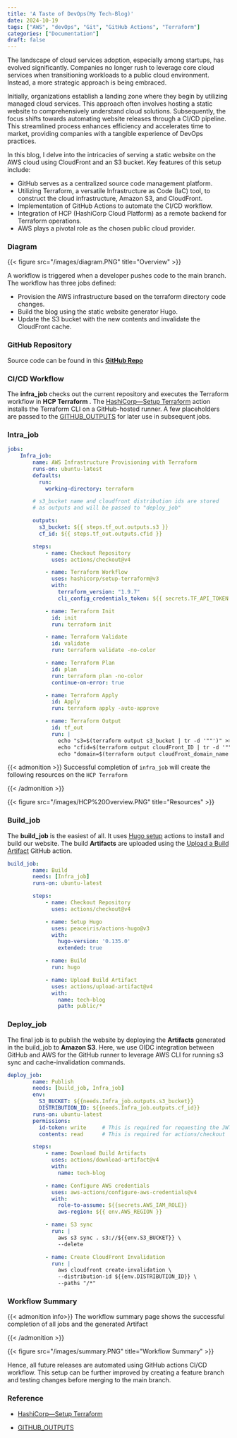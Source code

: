 ```yaml
---
title: 'A Taste of DevOps(My Tech-Blog)'
date: 2024-10-19
tags: ["AWS", "devOps", "Git", "GitHub Actions", "Terraform"]
categories: ["Documentation"]
draft: false
---
```


The landscape of cloud services adoption, especially among startups, has evolved significantly. Companies no longer rush to leverage core cloud services when transitioning workloads to a public cloud environment. Instead, a more strategic approach is being embraced.

Initially, organizations establish a landing zone where they begin by utilizing managed cloud services. This approach often involves hosting a static website to comprehensively understand cloud solutions. Subsequently, the focus shifts towards automating website releases through a CI/CD pipeline. This streamlined process enhances efficiency and accelerates time to market, providing companies with a tangible experience of DevOps practices.

In this blog, I delve into the intricacies of serving a static website on the AWS cloud using CloudFront and an S3 bucket. Key features of this setup include:

- GitHub serves as a centralized source code management platform.
- Utilizing Terraform, a versatile Infrastructure as Code (IaC) tool, to construct the cloud infrastructure, Amazon S3, and CloudFront.
- Implementation of GitHub Actions to automate the CI/CD workflow.
- Integration of HCP (HashiCorp Cloud Platform) as a remote backend for Terraform operations.
- AWS plays a pivotal role as the chosen public cloud provider.

### Diagram

{{< figure src="/images/diagram.PNG" title="Overview" >}}


A workflow is triggered when a developer pushes code to the main branch. The workflow has three jobs defined:

- Provision the AWS infrastructure based on the terraform directory code changes.
- Build the blog using the static website generator Hugo.
- Update the S3 bucket with the new contents and invalidate the CloudFront cache. 

### GitHub Repository
  Source code can be found in this **[GitHub Repo](https://github.com/anoopjayadharan/tech-blog)**


### CI/CD Workflow
The **infra_job** checks out the current repository and executes the Terraform workflow in **HCP Terraform** . The [HashiCorp—Setup Terraform](https://github.com/marketplace/actions/hashicorp-setup-terraform) action installs the Terraform CLI on a GitHub-hosted runner. A few placeholders are passed to the [GITHUB_OUTPUTS](https://docs.github.com/en/actions/writing-workflows/choosing-what-your-workflow-does/passing-information-between-jobs) for later use in subsequent jobs.

### Intra_job

```YAML
jobs:
    Infra_job:
        name: AWS Infrastructure Provisioning with Terraform
        runs-on: ubuntu-latest
        defaults:
          run:
            working-directory: terraform

        # s3_bucket name and cloudfront distribution ids are stored
        # as outputs and will be passed to "deploy_job"

        outputs:
          s3_bucket: ${{ steps.tf_out.outputs.s3 }}
          cf_id: ${{ steps.tf_out.outputs.cfid }}

        steps:
            - name: Checkout Repository
              uses: actions/checkout@v4

            - name: Terraform Workflow
              uses: hashicorp/setup-terraform@v3
              with:
                terraform_version: "1.9.7"
                cli_config_credentials_token: ${{ secrets.TF_API_TOKEN }}     # API_TOKEN for HCP Terrafom

            - name: Terraform Init
              id: init
              run: terraform init

            - name: Terraform Validate
              id: validate
              run: terraform validate -no-color

            - name: Terraform Plan
              id: plan
              run: terraform plan -no-color
              continue-on-error: true

            - name: Terraform Apply
              id: Apply
              run: terraform apply -auto-approve

            - name: Terraform Output
              id: tf_out
              run: |
                echo "s3=$(terraform output s3_bucket | tr -d '""')" >> "$GITHUB_OUTPUT"
                echo "cfid=$(terraform output cloudFront_ID | tr -d '""')" >> "$GITHUB_OUTPUT"
                echo "domain=$(terraform output cloudFront_domain_name | tr -d '""')" >> "$GITHUB_OUTPUT"
```
{{< admonition >}}
Successful completion of `infra_job` will create the following resources on the `HCP Terraform`

{{< /admonition >}}

{{< figure src="/images/HCP%20Overview.PNG" title="Resources" >}}

### Build_job
The **build_job** is the easiest of all. It uses [Hugo setup](https://github.com/marketplace/actions/hugo-setup) actions to install and build our website. The build **Artifacts** are uploaded using the [Upload a Build Artifact](https://github.com/marketplace/actions/upload-a-build-artifact) GitHub action. 
```YAML
build_job:
        name: Build
        needs: [Infra_job]
        runs-on: ubuntu-latest

        steps:
            - name: Checkout Repository
              uses: actions/checkout@v4

            - name: Setup Hugo
              uses: peaceiris/actions-hugo@v3
              with:
                hugo-version: '0.135.0'
                extended: true

            - name: Build
              run: hugo

            - name: Upload Build Artifact
              uses: actions/upload-artifact@v4
              with:
                name: tech-blog
                path: public/* 
```

### Deploy_job
The final job is to publish the website by deploying the **Artifacts** generated in the build_job to **Amazon S3**. Here, we use OIDC integration between GitHub and AWS for the GitHub runner to leverage AWS CLI for running s3 sync and cache-invalidation commands. 

```YAML
deploy_job:
        name: Publish
        needs: [build_job, Infra_job]
        env:
          S3_BUCKET: ${{needs.Infra_job.outputs.s3_bucket}}
          DISTRIBUTION_ID: ${{needs.Infra_job.outputs.cf_id}}
        runs-on: ubuntu-latest
        permissions:
          id-token: write     # This is required for requesting the JWT
          contents: read      # This is required for actions/checkout

        steps:
            - name: Download Build Artifacts
              uses: actions/download-artifact@v4
              with:
                name: tech-blog

            - name: Configure AWS credentials
              uses: aws-actions/configure-aws-credentials@v4
              with:
                role-to-assume: ${{secrets.AWS_IAM_ROLE}}
                aws-region: ${{ env.AWS_REGION }}

            - name: S3 sync
              run: | 
                aws s3 sync . s3://${{env.S3_BUCKET}} \
                --delete

            - name: Create CloudFront Invalidation
              run: |
                aws cloudfront create-invalidation \
                --distribution-id ${{env.DISTRIBUTION_ID}} \
                --paths "/*"
```
### Workflow Summary
{{< admonition info>}}
The workflow summary page shows the successful completion of all jobs and the generated Artifact

{{< /admonition >}}

{{< figure src="/images/summary.PNG" title="Workflow Summary" >}}

Hence, all future releases are automated using GitHub actions CI/CD workflow. This setup can be further improved by creating a feature branch and testing changes before merging to the main branch. 

### Reference

- [HashiCorp—Setup Terraform](https://github.com/marketplace/actions/hashicorp-setup-terraform)

- [GITHUB_OUTPUTS](https://docs.github.com/en/actions/writing-workflows/choosing-what-your-workflow-does/passing-information-between-jobs)
